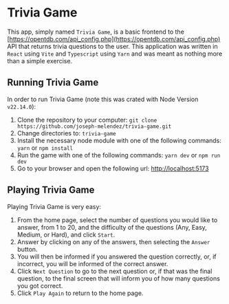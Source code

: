 # Trivia Game
This app, simply named `Trivia Game`, is a basic frontend to the [https://opentdb.com/api_config.php](https://opentdb.com/api_config.php) API that returns trivia questions to the user.  This application was written in `React` using `Vite` and `Typescript` using `Yarn` and was meant as nothing more than a simple exercise.

## Running Trivia Game
In order to run  Trivia Game (note this was crated with Node Version `v22.14.0`):

1. Clone the repository to your computer: `git clone https://github.com/joseph-melendez/trivia-game.git`
2. Change directories to: `trivia-game`
3. Install the necessary node module with one of the following commands: `yarn` or `npm install`
4. Run the game with one of the following commands: `yarn dev` or `npm run dev`
5. Go to your browser and open the following url: [http://localhost:5173](http://localhost:5173)

## Playing Trivia Game
Playing Trivia Game is very easy:

1. From the home page, select the number of questions you would like to answer, from 1 to 20, and the difficulty of the questions (Any, Easy, Medium, or Hard), and click `Start`.
2. Answer by clicking on any of the answers, then selecting the `Answer` button.
3. You will then be informed if you answered the question correctly, or, if incorrect, you will be informed of the correct answer.
4. Click `Next Question` to go to the next question or, if that was the final question, to the final screen that will inform you of how many questions you got correct.
5. Click `Play Again` to return to the home page.

